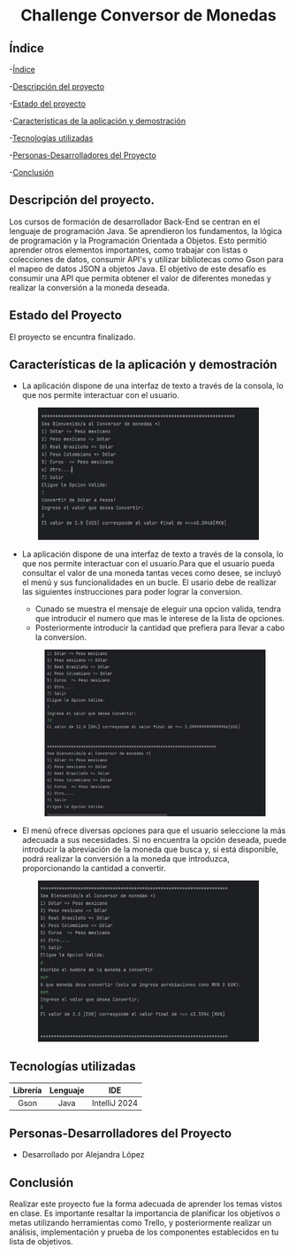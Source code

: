 <h1 align="center"> Challenge Conversor de Monedas </h1>

## Índice


-[Índice](#índice)

-[Descripción del proyecto](#descripción-del-proyecto)

-[Estado del proyecto](#Estado-del-proyecto)

-[Características de la aplicación y demostración](#Características-de-la-aplicación-y-demostración)

-[Tecnologías utilizadas](#tecnologías-utilizadas)

-[Personas-Desarrolladores del Proyecto](#personas-desarrolladores)

-[Conclusión](#conclusión)

##  Descripción del proyecto.
Los cursos de formación de desarrollador Back-End se centran en el lenguaje de programación Java. Se aprendieron los fundamentos, la lógica de programación y la Programación Orientada a Objetos. Esto permitió aprender otros elementos importantes, como trabajar con listas o colecciones de datos, consumir API's y utilizar bibliotecas como Gson para el mapeo de datos JSON a objetos Java. El objetivo de este desafío es consumir una API que permita obtener el valor de diferentes monedas y realizar la conversión a la moneda deseada.

##  Estado del Proyecto
El proyecto se encuntra finalizado.

##  Características de la aplicación y demostración 

-  La aplicación dispone de una interfaz de texto a través de la consola, lo que nos permite interactuar con el usuario.
  <p align="center">
    <img src="Prueba-1.JPG" alt="Descripción de la imagen" width="400">
  </p> 

- La aplicación dispone de una interfaz de texto a través de la consola, lo que nos permite interactuar con el usuario.Para que el usuario pueda consultar el valor de una moneda tantas veces como desee, se incluyó el menú y sus funcionalidades en un bucle. El usario debe de reallizar las siguientes instrucciones para poder lograr la conversion.
  - Cunado se muestra el mensaje de eleguir una opcion valida, tendra que introducir el numero que mas le interese de la lista de opciones.
  - Posteriormente introducir la cantidad que prefiera para llevar a cabo la conversion.
  <p align="center">
    <img src="Prueba-2.JPG" alt="Descripción de la imagen" width="400">
  </p>
  
- El menú ofrece diversas opciones para que el usuario seleccione la más adecuada a sus necesidades. Si no encuentra la opción deseada, puede introducir la abreviación de la moneda que busca y, si está disponible, podrá realizar la conversión a la moneda que introduzca, proporcionando la cantidad a convertir.
<p align="center">
  <img src="Prueba-3.JPG" alt="Descripción de la imagen" width="400">
</p>

##  Tecnologías utilizadas
|Librería|Lenguaje|IDE|
|:----------:|:--------:|:---:|
|Gson|Java|IntelliJ 2024|

##  Personas-Desarrolladores del Proyecto
-  Desarrollado por Alejandra López
##  Conclusión
Realizar este proyecto fue la forma adecuada de aprender los temas vistos en clase. Es importante resaltar la importancia de planificar los objetivos o metas utilizando herramientas como Trello, y posteriormente realizar un análisis, implementación y prueba de los componentes establecidos en tu lista de objetivos.
